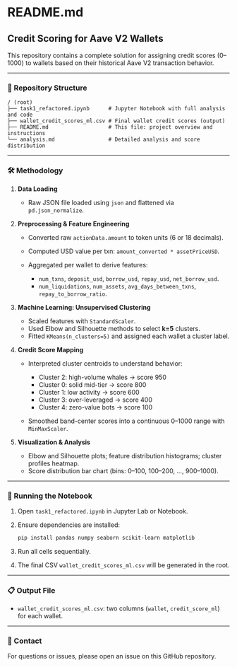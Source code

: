 # README.md

## Credit Scoring for Aave V2 Wallets

This repository contains a complete solution for assigning credit scores (0–1000) to wallets based on their historical Aave V2 transaction behavior.

---

### 📁 Repository Structure

```
/ (root)
├── task1_refactored.ipynb      # Jupyter Notebook with full analysis and code
├── wallet_credit_scores_ml.csv # Final wallet credit scores (output)
├── README.md                   # This file: project overview and instructions
└── analysis.md                 # Detailed analysis and score distribution
```

---

### 🛠️ Methodology

1. **Data Loading**

   * Raw JSON file loaded using `json` and flattened via `pd.json_normalize`.

2. **Preprocessing & Feature Engineering**

   * Converted raw `actionData.amount` to token units (6 or 18 decimals).
   * Computed USD value per txn: `amount_converted * assetPriceUSD`.
   * Aggregated per wallet to derive features:

     * `num_txns`, `deposit_usd`, `borrow_usd`, `repay_usd`, `net_borrow_usd`.
     * `num_liquidations`, `num_assets`, `avg_days_between_txns`, `repay_to_borrow_ratio`.

3. **Machine Learning: Unsupervised Clustering**

   * Scaled features with `StandardScaler`.
   * Used Elbow and Silhouette methods to select **k=5** clusters.
   * Fitted `KMeans(n_clusters=5)` and assigned each wallet a cluster label.

4. **Credit Score Mapping**

   * Interpreted cluster centroids to understand behavior:

     * Cluster 2: high-volume whales → score 950
     * Cluster 0: solid mid-tier → score 800
     * Cluster 1: low activity → score 600
     * Cluster 3: over-leveraged → score 400
     * Cluster 4: zero-value bots → score 100
   * Smoothed band-center scores into a continuous 0–1000 range with `MinMaxScaler`.

5. **Visualization & Analysis**

   * Elbow and Silhouette plots; feature distribution histograms; cluster profiles heatmap.
   * Score distribution bar chart (bins: 0–100, 100–200, …, 900–1000).

---

### 🚀 Running the Notebook

1. Open `task1_refactored.ipynb` in Jupyter Lab or Notebook.
2. Ensure dependencies are installed:

   ```bash
   pip install pandas numpy seaborn scikit-learn matplotlib
   ```
3. Run all cells sequentially.
4. The final CSV `wallet_credit_scores_ml.csv` will be generated in the root.

---

### 📋 Output File

* `wallet_credit_scores_ml.csv`: two columns (`wallet`, `credit_score_ml`) for each wallet.

---

### 🤝 Contact

For questions or issues, please open an issue on this GitHub repository.
